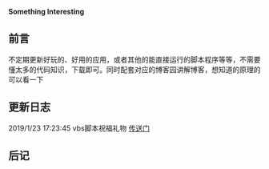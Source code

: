 
**Something Interesting**


## 前言
不定期更新好玩的、好用的应用，或者其他的能直接运行的脚本程序等等，不需要懂太多的代码知识，下载即可。同时配套对应的博客园讲解博客，想知道的原理的可以看一下


## 更新日志
2019/1/23 17:23:45  vbs脚本祝福礼物 [传送门](https://www.cnblogs.com/Titordong/p/10204042.html)


## 后记